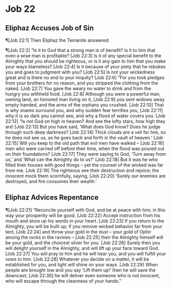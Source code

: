 # Job 22

## Eliphaz Accuses Job of Sin
¶[Job 22:1] Then Eliphaz the Temanite answered:

¶[Job 22:2] “Is it to God that a strong man is of benefit? Is it to him that even a wise man is profitable?
[Job 22:3] Is it of any special benefit to the Almighty that you should be righteous, or is it any gain to him that you make your ways blameless?
[Job 22:4] Is it because of your piety that he rebukes you and goes to judgment with you?
[Job 22:5] Is not your wickedness great and is there no end to your iniquity?
[Job 22:6] “For you took pledges from your brothers for no reason, and you stripped the clothing from the naked.
[Job 22:7] You gave the weary no water to drink and from the hungry you withheld food.
[Job 22:8] Although you were a powerful man, owning land, an honored man living on it,
[Job 22:9] you sent widows away empty-handed, and the arms of the orphans you crushed.
[Job 22:10] That is why snares surround you, and why sudden fear terrifies you,
[Job 22:11] why it is so dark you cannot see, and why a flood of water covers you.
[Job 22:12] “Is not God on high in heaven? And see the lofty stars, how high they are!
[Job 22:13] But you have said, ‘What does God know? Does he judge through such deep darkness?
[Job 22:14] Thick clouds are a veil for him, so he does not see us, as he goes back and forth in the vault of heaven.’
[Job 22:15] Will you keep to the old path that evil men have walked –
[Job 22:16] men who were carried off before their time, when the flood was poured out on their foundations?
[Job 22:17] They were saying to God, ‘Turn away from us,’ and ‘What can the Almighty do to us?’
[Job 22:18] But it was he who filled their houses with good things – yet the counsel of the wicked was far from me.
[Job 22:19] The righteous see their destruction and rejoice; the innocent mock them scornfully, saying,
[Job 22:20] ‘Surely our enemies are destroyed, and fire consumes their wealth.’

## Eliphaz Advices Repentance
¶[Job 22:21] “Reconcile yourself with God, and be at peace with him; in this way your prosperity will be good.
[Job 22:22] Accept instruction from his mouth and store up his words in your heart.
[Job 22:23] If you return to the Almighty, you will be built up; if you remove wicked behavior far from your tent,
[Job 22:24] and throw your gold in the dust – your gold of Ophir among the rocks in the ravines –
[Job 22:25] then the Almighty himself will be your gold, and the choicest silver for you.
[Job 22:26] Surely then you will delight yourself in the Almighty, and will lift up your face toward God.
[Job 22:27] You will pray to him and he will hear you, and you will fulfill your vows to him.
[Job 22:28] Whatever you decide on a matter, it will be established for you, and light will shine on your ways.
[Job 22:29] When people are brought low and you say ‘Lift them up!’ then he will save the downcast;
[Job 22:30] he will deliver even someone who is not innocent, who will escape through the cleanness of your hands.”
